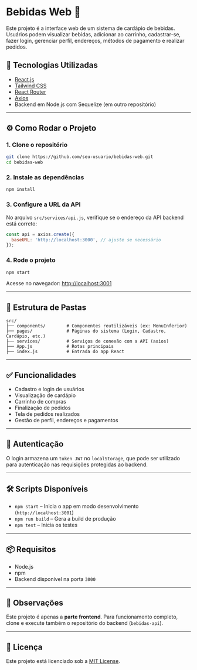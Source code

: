 # Bebidas Web 🍻

Este projeto é a interface web de um sistema de cardápio de bebidas. Usuários podem visualizar bebidas, adicionar ao carrinho, cadastrar-se, fazer login, gerenciar perfil, endereços, métodos de pagamento e realizar pedidos.

## 🧱 Tecnologias Utilizadas

- [React.js](https://reactjs.org/)
- [Tailwind CSS](https://tailwindcss.com/)
- [React Router](https://reactrouter.com/)
- [Axios](https://axios-http.com/)
- Backend em Node.js com Sequelize (em outro repositório)

---

## ⚙️ Como Rodar o Projeto

### 1. Clone o repositório

```bash
git clone https://github.com/seu-usuario/bebidas-web.git
cd bebidas-web
```

### 2. Instale as dependências

```bash
npm install
```

### 3. Configure a URL da API

No arquivo `src/services/api.js`, verifique se o endereço da API backend está correto:

```js
const api = axios.create({
  baseURL: 'http://localhost:3000', // ajuste se necessário
});
```

### 4. Rode o projeto

```bash
npm start
```

Acesse no navegador: [http://localhost:3001](http://localhost:3001)

---

## 📁 Estrutura de Pastas

```
src/
├── components/        # Componentes reutilizáveis (ex: MenuInferior)
├── pages/             # Páginas do sistema (Login, Cadastro, Cardápio, etc.)
├── services/          # Serviços de conexão com a API (axios)
├── App.js             # Rotas principais
├── index.js           # Entrada do app React
```

---

## ✅ Funcionalidades

- Cadastro e login de usuários
- Visualização de cardápio
- Carrinho de compras
- Finalização de pedidos
- Tela de pedidos realizados
- Gestão de perfil, endereços e pagamentos

---

## 🔐 Autenticação

O login armazena um `token JWT` no `localStorage`, que pode ser utilizado para autenticação nas requisições protegidas ao backend.

---

## 🛠️ Scripts Disponíveis

- `npm start` – Inicia o app em modo desenvolvimento (`http://localhost:3001`)
- `npm run build` – Gera a build de produção
- `npm test` – Inicia os testes

---

## 📦 Requisitos

- Node.js
- npm
- Backend disponível na porta `3000`

---

## 📌 Observações

Este projeto é apenas a **parte frontend**. Para funcionamento completo, clone e execute também o repositório do backend (`bebidas-api`).

---

## 📄 Licença

Este projeto está licenciado sob a [MIT License](LICENSE).